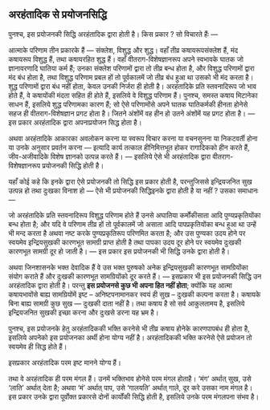 ## अरहंतादिक से प्रयोजनसिद्धि

पुनश्च, इस प्रयोजनकी सिद्धि अरहंतादिक द्वारा होती है। किस प्रकार ? सो विचारते हैंः — 

आत्माके परिणाम तीन प्रकारके हैं — संक्लेश, विशुद्ध और शुद्ध। वहाँ तीव्र कषायरूपसंक्लेश हैं, मंद कषायरूप विशुद्ध हैं, तथा कषायरहित शुद्ध हैं। वहाँ वीतराग-विशेषज्ञानरूप अपने स्वभावके घातक जो ज्ञानावरणादि घातिया कर्म हैं; उनका संक्लेश परिणामों द्वारा तो तीव्र बन्ध होता है, और विशुद्ध परिणामों द्वारा मंद बंध होता है, तथा विशुद्ध परिणाम प्रबल हों तो पूर्वकालमें जो तीव्र बंध हुआ था उसको भी मंद करता है। शुद्ध परिणामों द्वारा बंध नहीं होता, केवल उनकी निर्जरा ही होती है। अरहंतादिके प्रति स्तवनादिरूप जो भाव होते हैं, वे कषायोंकी मंदता सहित ही होते हैं, इसलिये वे विशुद्ध परिणाम हैं। पुनश्च, समस्त कषाय मिटानेका साधन हैं, इसलिये शुद्ध परिणामका कारण हैं; सो ऐसे परिणामोंसे अपने घातक घातिकर्मकी हीनता होनेसे सहज ही वीतराग-विशेषज्ञान प्रगट होता है। जितने अंशोंमें वह हीन हो उतने अंशोंमें यह प्रगट होता है। — इस प्रकार अरहंतादिक द्वारा अपनाप्रयोजन सिद्ध होता है।

अथवा अरहंतादिके आकारका अवलोकन करना या स्वरूप विचार करना या वचनसुनना या निकटवर्ती होना या उनके अनुसार प्रवर्तन करना — इत्यादि कार्य तत्काल हीनिमित्तभूत होकर रागादिकको हीन करते हैं, जीव-अजीवादिके विशेष ज्ञानको उत्पन्न करते हैं। — इसलिये ऐसे भी अरहंतादिक द्वारा वीतराग-विशेषज्ञानरूप प्रयोजनकी सिद्धि होती है।

यहाँ कोई कहे कि इनके द्वारा ऐसे प्रयोजनकी तो सिद्धि इस प्रकार होती है, परन्तुजिससे इन्द्रियजनित सुख उत्पन्न हो तथा दुःखका विनाश हो — ऐसे भी प्रयोजनकी सिद्धिइनके द्वारा होती है या नहीं ? उसका समाधानः — 

जो अरहंतादिके प्रति स्तवनादिरूप विशुद्ध परिणाम होते हैं उनसे अघातिया कर्मोंकीसाता आदि पुण्यप्रकृतियोंका बन्ध होता है; और यदि वे परिणाम तीव्र हों तो पूर्वकालमें जो असाता आदि पापप्रकृतियोंका बन्ध हुआ था उन्हें भी मन्द करता है अथवा नष्ट करके पुण्यप्रकृतिरूप परिणमित करता है; और उस पुण्यका उदय होने पर स्वयमेव इन्द्रियसुखकी कारणभूत सामग्री प्राप्त होती है तथा पापका उदय दूर होने पर स्वयमेव दुःखकी कारणभूत सामग्री दूर हो जाती है। — इस प्रकार इस प्रयोजनकी भी सिद्धि उनके द्वारा होती है।

अथवा जिनशासनके भक्त देवादिक हैं वे उस भक्त पुरुषको अनेक इन्द्रियसुखकी कारणभूत सामग्रियोंका संयोग कराते हैं और दुःखकी कारणभूत सामग्रियोंको दूर करते हैं। — इसप्रकार भी इस प्रयोजनकी सिद्धि उन अरहंतादिक द्वारा होती है। परन्तु **इस प्रयोजनसे कुछ भी अपना हित नहीं होता**; क्योंकि यह आत्मा कषायभावोंसे बाह्य सामग्रियोंमें इष्ट – अनिष्टपनामानकर स्वयं ही सुख – दुःखकी कल्पना करता है। कषायके बिना बाह्य सामग्री कुछ सुख — दुःखकी दाता नहीं है। तथा कषाय है सो सर्व आकुलतामय है, इसलिये इन्द्रियजनित सुखकी इच्छा करना और दुःखसे डरना यह भ्रम है।

पुनश्च, इस प्रयोजनके हेतु अरहंतादिककी भक्ति करनेसे भी तीव्र कषाय होनेके कारणपापबंध ही होता है, इसलिये अपनेको इस प्रयोजनका अर्थी होना योग्य नहीं है। अरहंतादिककी भक्ति करनेसे ऐसे प्रयोजन तो स्वयमेव ही सिद्ध होते हैं।

इसप्रकार अरहंतादिक परम इष्ट मानने योग्य हैं।

तथा वे अरहंतादिक ही परम मंगल हैं। उनमें भक्तिभाव होनेसे परम मंगल होताहै। ‘मंग’ अर्थात् सुख, उसे ‘लाति’ अर्थात् देता है; अथवा ‘मं’ अर्थात् पाप, उसे ‘गालयति’ अर्थात् गाले, दूर करे उसका नाम मंगल है। इस प्रकार उनके द्वारा पूर्वोक्त प्रकारसे दोनों कार्योंकी सिद्धि होती है, इसलिये उनके परम मंगलपना संभव है।
